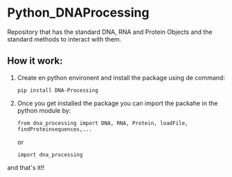 # Python_DNAProcessing

Repository that has the standard DNA, RNA and Protein Objects and the standard methods to interact with them.

## How it work:

1. Create en python environent and install the package using de command:
    ````
    pip install DNA-Processing
    ````
2. Once you get installed the package you can import the packahe in the python module by:
    ````
    from dna_processing import DNA, RNA, Protein, loadFile, findProteinsequences,...
    ````
    or 

    ````
    import dna_processing
    ````
and that's it!!
